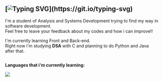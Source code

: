 ## [![Typing SVG](https://readme-typing-svg.demolab.com?font=Fira+Code&size=16&pause=1000&color=F7F7F7&width=435&lines=Hello+there%2C+i'm+Jorge+Henrique!)](https://git.io/typing-svg)

I'm a student of Analysis and Systems Development trying to find my way in software development.<br>
Feel free to leave your feedback about my codes and how i can improve!!<br>

I'm currently learning Front and Back-end.<br>
Right now i'm studying **DSA** with C and planning to do Python and Java after that.

##

**Languages that i'm currently learning:** <br>
<p>
  <a href="https://skillicons.dev">
    <img src="https://skillicons.dev/icons?i=html,css,js,c,python,java" />
  </a>
</p>
